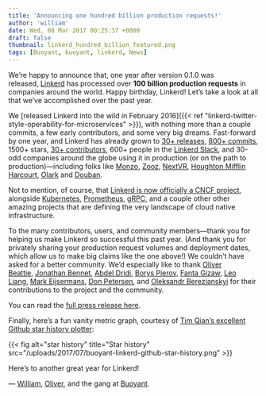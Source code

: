 ```yaml
---
title: 'Announcing one hundred billion production requests!'
author: 'william'
date: Wed, 08 Mar 2017 00:25:37 +0000
draft: false
thumbnail: linkerd_hundred_billion_featured.png
tags: [Buoyant, buoyant, linkerd, News]
---
```


We’re happy to announce that, one year after version 0.1.0 was
released, [Linkerd](https://linkerd.io/) has processed over **100 billion
production requests** in companies around the world. Happy birthday, Linkerd!
Let’s take a look at all that we’ve accomplished over the past year.

We [released Linkerd into the wild in February 2016]({{< ref
"linkerd-twitter-style-operability-for-microservices" >}}), with nothing more
than a couple commits, a few early contributors, and some very big dreams.
Fast-forward by one year, and Linkerd has already grown to [30+
releases](https://github.com/linkerd/linkerd/releases), [800+
commits](https://github.com/linkerd/linkerd/commits/master), 1500+ stars, [30+
contributors](https://github.com/linkerd/linkerd/graphs/contributors), 600+
people in the [Linkerd Slack](https://slack.linkerd.io/), and 30-odd companies
around the globe using it in production (or on the path to production)—including
folks
like [Monzo](https://monzo.com/),
[Zooz](https://zooz.com/),
[NextVR](https://nextvr.com/),
[Houghton Mifflin Harcourt](https://hmhco.com/), [Olark](https://olark.com/)
and [Douban](https://douban.com/).

Not to mention, of course, that [Linkerd is now officially a CNCF
project](https://www.cncf.io/blog/2017/01/23/linkerd-project-joins-cloud-native-computing-foundation),
alongside [Kubernetes](https://kubernetes.io/),
[Prometheus](https://prometheus.io/), [gRPC](http://www.grpc.io/),
and a couple other other amazing projects that are defining the very landscape
of cloud native infrastructure.

To the many contributors, users, and community members—thank you for helping us
make Linkerd so successful this past year. (And thank you for privately sharing
your production request volumes and deployment dates, which allow us to make big
claims like the one above!) We couldn’t have asked for a better community. We’d
especially like to thank [Oliver
Beattie](https://github.com/obeattie), [Jonathan
Bennet](https://github.com/JonathanBennett), [Abdel
Dridi](https://github.com/halve), [Borys
Pierov](https://github.com/Ashald), [Fanta
Gizaw](https://github.com/fantayeneh), [Leo
Liang](https://github.com/leozc), [Mark
Eijsermans](https://github.com/markeijsermans), [Don
Petersen](https://github.com/dpetersen), and [Oleksandr
Berezianskyi](https://github.com/OleksandrBerezianskyi) for their contributions
to the project and the community.

You can read the [full press release
here](http://info.buoyant.io/press/2017/03/07/happy-1st-birthday-linkerd).

Finally, here’s a fun vanity metric graph, courtesy of [Tim Qian’s excellent
Github star history plotter](https://github.com/timqian/star-history):

{{< fig
  alt="star history"
  title="Star history"
  src="/uploads/2017/07/buoyant-linkerd-github-star-history.png" >}}

Here’s to another great year for Linkerd!

— [William](https://twitter.com/wm), [Oliver](https://twitter.com/olix0r), and
the gang at [Buoyant](https://buoyant.io/).
